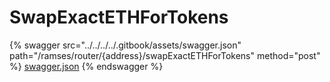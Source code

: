 # SwapExactETHForTokens

{% swagger src="../../../../.gitbook/assets/swagger.json" path="/ramses/router/{address}/swapExactETHForTokens" method="post" %}
[swagger.json](../../../../.gitbook/assets/swagger.json)
{% endswagger %}
